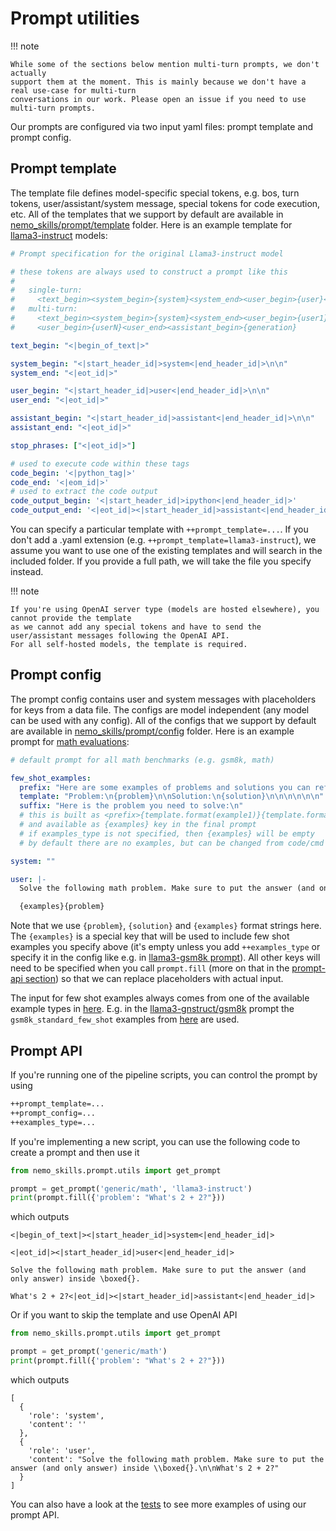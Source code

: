 # Prompt utilities

!!! note

    While some of the sections below mention multi-turn prompts, we don't actually
    support them at the moment. This is mainly because we don't have a real use-case for multi-turn
    conversations in our work. Please open an issue if you need to use multi-turn prompts.

Our prompts are configured via two input yaml files: prompt template and prompt config.

## Prompt template

The template file defines model-specific special tokens, e.g. bos, turn tokens,
user/assistant/system message, special tokens for code execution, etc. All of the
templates that we support by default are available in
[nemo_skills/prompt/template](https://github.com/NVIDIA/NeMo-Skills/tree/main/nemo_skills/prompt/template)
folder. Here is an example template for
[llama3-instruct](https://github.com/NVIDIA/NeMo-Skills/tree/main/nemo_skills/prompt/template/llama3-instruct.yaml) models:

```yaml
# Prompt specification for the original Llama3-instruct model

# these tokens are always used to construct a prompt like this
#
#   single-turn:
#     <text_begin><system_begin>{system}<system_end><user_begin>{user}<user_end><assistant_begin>{generation}
#   multi-turn:
#     <text_begin><system_begin>{system}<system_end><user_begin>{user1}<user_end><assistant_begin>{assistant1}<assistant_end>...
#     <user_begin>{userN}<user_end><assistant_begin>{generation}

text_begin: "<|begin_of_text|>"

system_begin: "<|start_header_id|>system<|end_header_id|>\n\n"
system_end: "<|eot_id|>"

user_begin: "<|start_header_id|>user<|end_header_id|>\n\n"
user_end: "<|eot_id|>"

assistant_begin: "<|start_header_id|>assistant<|end_header_id|>\n\n"
assistant_end: "<|eot_id|>"

stop_phrases: ["<|eot_id|>"]

# used to execute code within these tags
code_begin: '<|python_tag|>'
code_end: '<|eom_id|>'
# used to extract the code output
code_output_begin: '<|start_header_id|>ipython<|end_header_id|>'
code_output_end: '<|eot_id|><|start_header_id|>assistant<|end_header_id|>'
```

You can specify a particular template with `++prompt_template=...`. If you don't add a .yaml extension (e.g.
`++prompt_template=llama3-instruct`), we assume you want to use one of the existing templates and will search
in the included folder. If you provide a full path, we will take the file you specify instead.

!!! note

    If you're using OpenAI server type (models are hosted elsewhere), you cannot provide the template
    as we cannot add any special tokens and have to send the user/assistant messages following the OpenAI API.
    For all self-hosted models, the template is required.

## Prompt config

The prompt config contains user and system messages with placeholders for keys from a data file.
The configs are model independent (any model can be used with any config).
All of the configs that we support by default are available in
[nemo_skills/prompt/config](https://github.com/NVIDIA/NeMo-Skills/tree/main/nemo_skills/prompt/config)
folder. Here is an example prompt for
[math evaluations](https://github.com/NVIDIA/NeMo-Skills/tree/main/nemo_skills/prompt/config/generic/math.yaml):

```yaml
# default prompt for all math benchmarks (e.g. gsm8k, math)

few_shot_examples:
  prefix: "Here are some examples of problems and solutions you can refer to.\n\n"
  template: "Problem:\n{problem}\n\nSolution:\n{solution}\n\n\n\n\n\n"
  suffix: "Here is the problem you need to solve:\n"
  # this is built as <prefix>{template.format(example1)}{template.format(example2)}...{template.format(exampleN)}<suffix>
  # and available as {examples} key in the final prompt
  # if examples_type is not specified, then {examples} will be empty
  # by default there are no examples, but can be changed from code/cmd

system: ""

user: |-
  Solve the following math problem. Make sure to put the answer (and only answer) inside \boxed{{}}.

  {examples}{problem}
```

Note that we use `{problem}`, `{solution}` and `{examples}` format strings here. The `{examples}` is a special
key that will be used to include few shot examples you specify above (it's empty unless you add `++examples_type` or
specify it in the config like e.g. in
[llama3-gsm8k prompt](https://github.com/NVIDIA/NeMo-Skills/tree/main/nemo_skills/prompt/config/generic/gsm8k.yaml)).
All other keys will need to be specified when you call `prompt.fill`
(more on that in the [prompt-api section](#prompt-api)) so that we can replace placeholders with actual input.

The input for few shot examples always comes from one of the available example types in
[here](https://github.com/NVIDIA/NeMo-Skills/tree/main/nemo_skills/prompt/few_shot_examples/__init__.py). E.g. in the
[llama3-gnstruct/gsm8k](https://github.com/NVIDIA/NeMo-Skills/tree/main/nemo_skills/prompt/config/llama3-instruct/gsm8k.yaml)
prompt the `gsm8k_standard_few_shot` examples from
[here](https://github.com/NVIDIA/NeMo-Skills/tree/main/nemo_skills/prompt/few_shot_examples/gsm8k.py) are used.


## Prompt API

If you're running one of the pipeline scripts, you can control the prompt by using

```bash
++prompt_template=...
++prompt_config=...
++examples_type=...
```

If you're implementing a new script, you can use the following code to create a prompt and then use it

```python
from nemo_skills.prompt.utils import get_prompt

prompt = get_prompt('generic/math', 'llama3-instruct')
print(prompt.fill({'problem': "What's 2 + 2?"}))
```

which outputs

```python-console
<|begin_of_text|><|start_header_id|>system<|end_header_id|>

<|eot_id|><|start_header_id|>user<|end_header_id|>

Solve the following math problem. Make sure to put the answer (and only answer) inside \boxed{}.

What's 2 + 2?<|eot_id|><|start_header_id|>assistant<|end_header_id|>
```

Or if you want to skip the template and use OpenAI API

```python
from nemo_skills.prompt.utils import get_prompt

prompt = get_prompt('generic/math')
print(prompt.fill({'problem': "What's 2 + 2?"}))
```

which outputs

```python-console
[
  {
    'role': 'system',
    'content': ''
  },
  {
    'role': 'user',
    'content': "Solve the following math problem. Make sure to put the answer (and only answer) inside \\boxed{}.\n\nWhat's 2 + 2?"
  }
]
```

You can also have a look at the [tests](https://github.com/NVIDIA/NeMo-Skills/tests/test_prompts.py) to see more examples of using our prompt API.